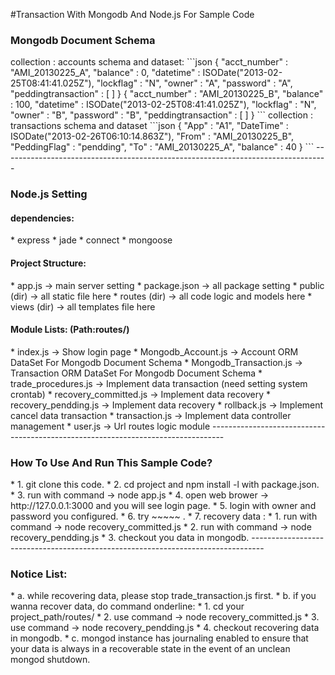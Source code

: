 #Transaction With Mongodb And Node.js For Sample Code

<h3>Mongodb Document Schema</h3>
collection : accounts
schema and dataset:
```json
{
  "acct_number" : "AMI_20130225_A", 
  "balance" : 0, 
  "datetime" : ISODate("2013-02-25T08:41:41.025Z"), 
  "lockflag" : "N", 
  "owner" : "A", 
  "password" : "A", 
  "peddingtransaction" : [ ] 
}
{
  "acct_number" : "AMI_20130225_B",
  "balance" : 100,
  "datetime" : ISODate("2013-02-25T08:41:41.025Z"),
  "lockflag" : "N",
  "owner" : "B",
  "password" : "B",
  "peddingtransaction" : [ ]
}
```
collection : transactions
schema and dataset
```json
{ "App" : "A1", 
  "DateTime" : ISODate("2013-02-26T06:10:14.863Z"), 
  "From" : "AMI_20130225_B", 
  "PeddingFlag" : "pendding", 
  "To" : "AMI_20130225_A", 
  "balance" : 40
}
```
---------------------------------------------------------------------------------
<h3>Node.js Setting</h3>
<h4>dependencies:</h4>
 * express
 * jade
 * connect
 * mongoose

<h4>Project Structure:</h4>
 * app.js       -> main server setting
 * package.json -> all package setting
 * public (dir) -> all static file here
 * routes (dir) -> all code logic and models here
 * views  (dir) -> all templates file here

<h4>Module Lists: (Path:routes/)</h4>
 * index.js               -> Show login page
 * Mongodb_Account.js     -> Account ORM DataSet For Mongodb Document Schema
 * Mongodb_Transaction.js -> Transaction ORM DataSet For Mongodb Document Schema
 * trade_procedures.js    -> Implement data transaction (need setting system crontab)
 * recovery_committed.js  -> Implement data recovery
 * recovery_pendding.js   -> Implement data recovery
 * rollback.js            -> Implement cancel data transaction
 * transaction.js         -> Implement data controller management
 * user.js                -> Url routes logic module
---------------------------------------------------------------------------------
<h3>How To Use And Run This Sample Code?</h3>
 * 1. git clone this code.
 * 2. cd project and npm install -l with package.json.
 * 3. run with command -> node app.js
 * 4. open web brower -> http://127.0.0.1:3000 and you will see login page.
 * 5. login with owner and password you configured.
 * 6. try ~~~~~ .
 * 7. recovery data :
   * 1. run with command -> node recovery_committed.js
   * 2. run with command -> node recovery_pendding.js
   * 3. checkout you data in mongodb.
---------------------------------------------------------------------------------
<h3>Notice List:</h3>
 * a. while recovering data, please stop trade_transaction.js first.
 * b. if you wanna recover data, do command onderline:
   * 1. cd  your project_path/routes/
   * 2. use command -> node recovery_committed.js
   * 3. use command -> node recovery_pendding.js
   * 4. checkout recovering data in mongodb.
 * c. mongod instance has journaling enabled to ensure that your data is always in a recoverable state
     in the event of an unclean mongod shutdown.
